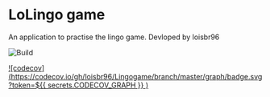 # LoLingo game
An application to practise the lingo game.
Devloped by loisbr96

![Build](https://github.com/loisbr96/Lingogame/workflows/Build/badge.svg)

[![codecov](https://codecov.io/gh/loisbr96/Lingogame/branch/master/graph/badge.svg?token=${{ secrets.CODECOV_GRAPH }} )](https://codecov.io/gh/loisbr96/Lingogame)


